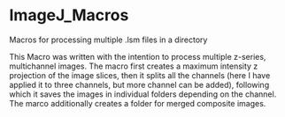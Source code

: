 # ImageJ_Macros
Macros for processing multiple .lsm files in a directory

This Macro was written with the intention to process multiple z-series, multichannel images. The macro first creates a maximum intensity z projection of the image slices, then it splits all the channels (here I have applied it to three channels, but more channel can be added), following which it saves the images in individual folders depending on the channel. The marco additionally creates a folder for merged composite images. 
